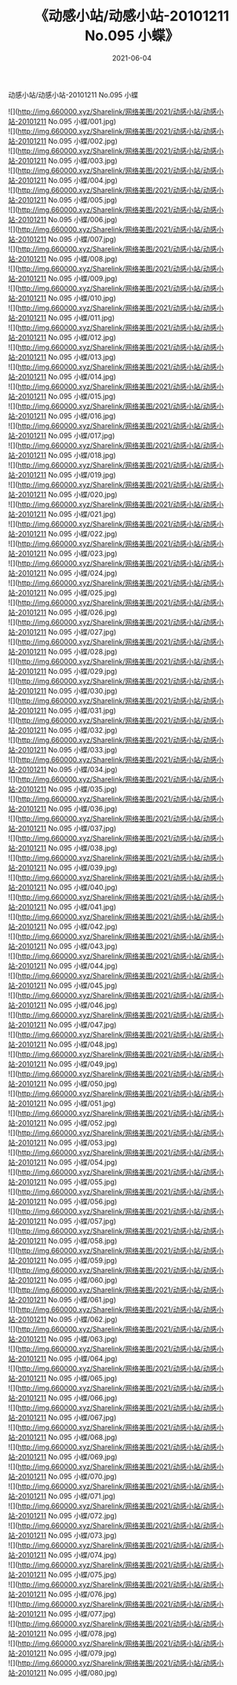 ﻿---
layout: post
title:  《动感小站/动感小站-20101211 No.095 小蝶》
date:   2021-06-04
img: http://img.660000.xyz/Sharelink/网络美图/2021/动感小站/动感小站-20101211 No.095 小蝶/000.jpg
categories: [美女, 清纯, 唯美]
---

动感小站/动感小站-20101211 No.095 小蝶

 ![](http://img.660000.xyz/Sharelink/网络美图/2021/动感小站/动感小站-20101211 No.095 小蝶/001.jpg) <br>![](http://img.660000.xyz/Sharelink/网络美图/2021/动感小站/动感小站-20101211 No.095 小蝶/002.jpg) <br>![](http://img.660000.xyz/Sharelink/网络美图/2021/动感小站/动感小站-20101211 No.095 小蝶/003.jpg) <br>![](http://img.660000.xyz/Sharelink/网络美图/2021/动感小站/动感小站-20101211 No.095 小蝶/004.jpg) <br>![](http://img.660000.xyz/Sharelink/网络美图/2021/动感小站/动感小站-20101211 No.095 小蝶/005.jpg) <br>![](http://img.660000.xyz/Sharelink/网络美图/2021/动感小站/动感小站-20101211 No.095 小蝶/006.jpg) <br>![](http://img.660000.xyz/Sharelink/网络美图/2021/动感小站/动感小站-20101211 No.095 小蝶/007.jpg) <br>![](http://img.660000.xyz/Sharelink/网络美图/2021/动感小站/动感小站-20101211 No.095 小蝶/008.jpg) <br>![](http://img.660000.xyz/Sharelink/网络美图/2021/动感小站/动感小站-20101211 No.095 小蝶/009.jpg) <br>![](http://img.660000.xyz/Sharelink/网络美图/2021/动感小站/动感小站-20101211 No.095 小蝶/010.jpg) <br>![](http://img.660000.xyz/Sharelink/网络美图/2021/动感小站/动感小站-20101211 No.095 小蝶/011.jpg) <br>![](http://img.660000.xyz/Sharelink/网络美图/2021/动感小站/动感小站-20101211 No.095 小蝶/012.jpg) <br>![](http://img.660000.xyz/Sharelink/网络美图/2021/动感小站/动感小站-20101211 No.095 小蝶/013.jpg) <br>![](http://img.660000.xyz/Sharelink/网络美图/2021/动感小站/动感小站-20101211 No.095 小蝶/014.jpg) <br>![](http://img.660000.xyz/Sharelink/网络美图/2021/动感小站/动感小站-20101211 No.095 小蝶/015.jpg) <br>![](http://img.660000.xyz/Sharelink/网络美图/2021/动感小站/动感小站-20101211 No.095 小蝶/016.jpg) <br>![](http://img.660000.xyz/Sharelink/网络美图/2021/动感小站/动感小站-20101211 No.095 小蝶/017.jpg) <br>![](http://img.660000.xyz/Sharelink/网络美图/2021/动感小站/动感小站-20101211 No.095 小蝶/018.jpg) <br>![](http://img.660000.xyz/Sharelink/网络美图/2021/动感小站/动感小站-20101211 No.095 小蝶/019.jpg) <br>![](http://img.660000.xyz/Sharelink/网络美图/2021/动感小站/动感小站-20101211 No.095 小蝶/020.jpg) <br>![](http://img.660000.xyz/Sharelink/网络美图/2021/动感小站/动感小站-20101211 No.095 小蝶/021.jpg) <br>![](http://img.660000.xyz/Sharelink/网络美图/2021/动感小站/动感小站-20101211 No.095 小蝶/022.jpg) <br>![](http://img.660000.xyz/Sharelink/网络美图/2021/动感小站/动感小站-20101211 No.095 小蝶/023.jpg) <br>![](http://img.660000.xyz/Sharelink/网络美图/2021/动感小站/动感小站-20101211 No.095 小蝶/024.jpg) <br>![](http://img.660000.xyz/Sharelink/网络美图/2021/动感小站/动感小站-20101211 No.095 小蝶/025.jpg) <br>![](http://img.660000.xyz/Sharelink/网络美图/2021/动感小站/动感小站-20101211 No.095 小蝶/026.jpg) <br>![](http://img.660000.xyz/Sharelink/网络美图/2021/动感小站/动感小站-20101211 No.095 小蝶/027.jpg) <br>![](http://img.660000.xyz/Sharelink/网络美图/2021/动感小站/动感小站-20101211 No.095 小蝶/028.jpg) <br>![](http://img.660000.xyz/Sharelink/网络美图/2021/动感小站/动感小站-20101211 No.095 小蝶/029.jpg) <br>![](http://img.660000.xyz/Sharelink/网络美图/2021/动感小站/动感小站-20101211 No.095 小蝶/030.jpg) <br>![](http://img.660000.xyz/Sharelink/网络美图/2021/动感小站/动感小站-20101211 No.095 小蝶/031.jpg) <br>![](http://img.660000.xyz/Sharelink/网络美图/2021/动感小站/动感小站-20101211 No.095 小蝶/032.jpg) <br>![](http://img.660000.xyz/Sharelink/网络美图/2021/动感小站/动感小站-20101211 No.095 小蝶/033.jpg) <br>![](http://img.660000.xyz/Sharelink/网络美图/2021/动感小站/动感小站-20101211 No.095 小蝶/034.jpg) <br>![](http://img.660000.xyz/Sharelink/网络美图/2021/动感小站/动感小站-20101211 No.095 小蝶/035.jpg) <br>![](http://img.660000.xyz/Sharelink/网络美图/2021/动感小站/动感小站-20101211 No.095 小蝶/036.jpg) <br>![](http://img.660000.xyz/Sharelink/网络美图/2021/动感小站/动感小站-20101211 No.095 小蝶/037.jpg) <br>![](http://img.660000.xyz/Sharelink/网络美图/2021/动感小站/动感小站-20101211 No.095 小蝶/038.jpg) <br>![](http://img.660000.xyz/Sharelink/网络美图/2021/动感小站/动感小站-20101211 No.095 小蝶/039.jpg) <br>![](http://img.660000.xyz/Sharelink/网络美图/2021/动感小站/动感小站-20101211 No.095 小蝶/040.jpg) <br>![](http://img.660000.xyz/Sharelink/网络美图/2021/动感小站/动感小站-20101211 No.095 小蝶/041.jpg) <br>![](http://img.660000.xyz/Sharelink/网络美图/2021/动感小站/动感小站-20101211 No.095 小蝶/042.jpg) <br>![](http://img.660000.xyz/Sharelink/网络美图/2021/动感小站/动感小站-20101211 No.095 小蝶/043.jpg) <br>![](http://img.660000.xyz/Sharelink/网络美图/2021/动感小站/动感小站-20101211 No.095 小蝶/044.jpg) <br>![](http://img.660000.xyz/Sharelink/网络美图/2021/动感小站/动感小站-20101211 No.095 小蝶/045.jpg) <br>![](http://img.660000.xyz/Sharelink/网络美图/2021/动感小站/动感小站-20101211 No.095 小蝶/046.jpg) <br>![](http://img.660000.xyz/Sharelink/网络美图/2021/动感小站/动感小站-20101211 No.095 小蝶/047.jpg) <br>![](http://img.660000.xyz/Sharelink/网络美图/2021/动感小站/动感小站-20101211 No.095 小蝶/048.jpg) <br>![](http://img.660000.xyz/Sharelink/网络美图/2021/动感小站/动感小站-20101211 No.095 小蝶/049.jpg) <br>![](http://img.660000.xyz/Sharelink/网络美图/2021/动感小站/动感小站-20101211 No.095 小蝶/050.jpg) <br>![](http://img.660000.xyz/Sharelink/网络美图/2021/动感小站/动感小站-20101211 No.095 小蝶/051.jpg) <br>![](http://img.660000.xyz/Sharelink/网络美图/2021/动感小站/动感小站-20101211 No.095 小蝶/052.jpg) <br>![](http://img.660000.xyz/Sharelink/网络美图/2021/动感小站/动感小站-20101211 No.095 小蝶/053.jpg) <br>![](http://img.660000.xyz/Sharelink/网络美图/2021/动感小站/动感小站-20101211 No.095 小蝶/054.jpg) <br>![](http://img.660000.xyz/Sharelink/网络美图/2021/动感小站/动感小站-20101211 No.095 小蝶/055.jpg) <br>![](http://img.660000.xyz/Sharelink/网络美图/2021/动感小站/动感小站-20101211 No.095 小蝶/056.jpg) <br>![](http://img.660000.xyz/Sharelink/网络美图/2021/动感小站/动感小站-20101211 No.095 小蝶/057.jpg) <br>![](http://img.660000.xyz/Sharelink/网络美图/2021/动感小站/动感小站-20101211 No.095 小蝶/058.jpg) <br>![](http://img.660000.xyz/Sharelink/网络美图/2021/动感小站/动感小站-20101211 No.095 小蝶/059.jpg) <br>![](http://img.660000.xyz/Sharelink/网络美图/2021/动感小站/动感小站-20101211 No.095 小蝶/060.jpg) <br>![](http://img.660000.xyz/Sharelink/网络美图/2021/动感小站/动感小站-20101211 No.095 小蝶/061.jpg) <br>![](http://img.660000.xyz/Sharelink/网络美图/2021/动感小站/动感小站-20101211 No.095 小蝶/062.jpg) <br>![](http://img.660000.xyz/Sharelink/网络美图/2021/动感小站/动感小站-20101211 No.095 小蝶/063.jpg) <br>![](http://img.660000.xyz/Sharelink/网络美图/2021/动感小站/动感小站-20101211 No.095 小蝶/064.jpg) <br>![](http://img.660000.xyz/Sharelink/网络美图/2021/动感小站/动感小站-20101211 No.095 小蝶/065.jpg) <br>![](http://img.660000.xyz/Sharelink/网络美图/2021/动感小站/动感小站-20101211 No.095 小蝶/066.jpg) <br>![](http://img.660000.xyz/Sharelink/网络美图/2021/动感小站/动感小站-20101211 No.095 小蝶/067.jpg) <br>![](http://img.660000.xyz/Sharelink/网络美图/2021/动感小站/动感小站-20101211 No.095 小蝶/068.jpg) <br>![](http://img.660000.xyz/Sharelink/网络美图/2021/动感小站/动感小站-20101211 No.095 小蝶/069.jpg) <br>![](http://img.660000.xyz/Sharelink/网络美图/2021/动感小站/动感小站-20101211 No.095 小蝶/070.jpg) <br>![](http://img.660000.xyz/Sharelink/网络美图/2021/动感小站/动感小站-20101211 No.095 小蝶/071.jpg) <br>![](http://img.660000.xyz/Sharelink/网络美图/2021/动感小站/动感小站-20101211 No.095 小蝶/072.jpg) <br>![](http://img.660000.xyz/Sharelink/网络美图/2021/动感小站/动感小站-20101211 No.095 小蝶/073.jpg) <br>![](http://img.660000.xyz/Sharelink/网络美图/2021/动感小站/动感小站-20101211 No.095 小蝶/074.jpg) <br>![](http://img.660000.xyz/Sharelink/网络美图/2021/动感小站/动感小站-20101211 No.095 小蝶/075.jpg) <br>![](http://img.660000.xyz/Sharelink/网络美图/2021/动感小站/动感小站-20101211 No.095 小蝶/076.jpg) <br>![](http://img.660000.xyz/Sharelink/网络美图/2021/动感小站/动感小站-20101211 No.095 小蝶/077.jpg) <br>![](http://img.660000.xyz/Sharelink/网络美图/2021/动感小站/动感小站-20101211 No.095 小蝶/078.jpg) <br>![](http://img.660000.xyz/Sharelink/网络美图/2021/动感小站/动感小站-20101211 No.095 小蝶/079.jpg) <br>![](http://img.660000.xyz/Sharelink/网络美图/2021/动感小站/动感小站-20101211 No.095 小蝶/080.jpg) <br>